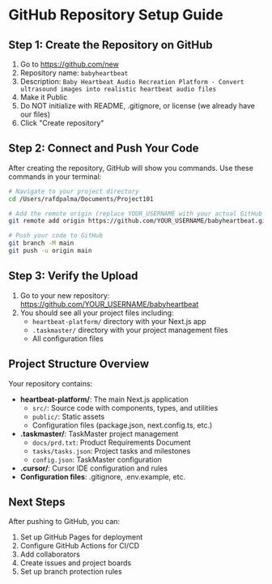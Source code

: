 # GitHub Repository Setup Guide

## Step 1: Create the Repository on GitHub

1. Go to https://github.com/new
2. Repository name: `babyheartbeat`
3. Description: `Baby Heartbeat Audio Recreation Platform - Convert ultrasound images into realistic heartbeat audio files`
4. Make it Public
5. Do NOT initialize with README, .gitignore, or license (we already have our files)
6. Click "Create repository"

## Step 2: Connect and Push Your Code

After creating the repository, GitHub will show you commands. Use these commands in your terminal:

```bash
# Navigate to your project directory
cd /Users/rafdpalma/Documents/Project101

# Add the remote origin (replace YOUR_USERNAME with your actual GitHub username)
git remote add origin https://github.com/YOUR_USERNAME/babyheartbeat.git

# Push your code to GitHub
git branch -M main
git push -u origin main
```

## Step 3: Verify the Upload

1. Go to your new repository: https://github.com/YOUR_USERNAME/babyheartbeat
2. You should see all your project files including:
   - `heartbeat-platform/` directory with your Next.js app
   - `.taskmaster/` directory with your project management files
   - All configuration files

## Project Structure Overview

Your repository contains:
- **heartbeat-platform/**: The main Next.js application
  - `src/`: Source code with components, types, and utilities
  - `public/`: Static assets
  - Configuration files (package.json, next.config.ts, etc.)
- **.taskmaster/**: TaskMaster project management
  - `docs/prd.txt`: Product Requirements Document
  - `tasks/tasks.json`: Project tasks and milestones
  - `config.json`: TaskMaster configuration
- **.cursor/**: Cursor IDE configuration and rules
- **Configuration files**: .gitignore, .env.example, etc.

## Next Steps

After pushing to GitHub, you can:
1. Set up GitHub Pages for deployment
2. Configure GitHub Actions for CI/CD
3. Add collaborators
4. Create issues and project boards
5. Set up branch protection rules

